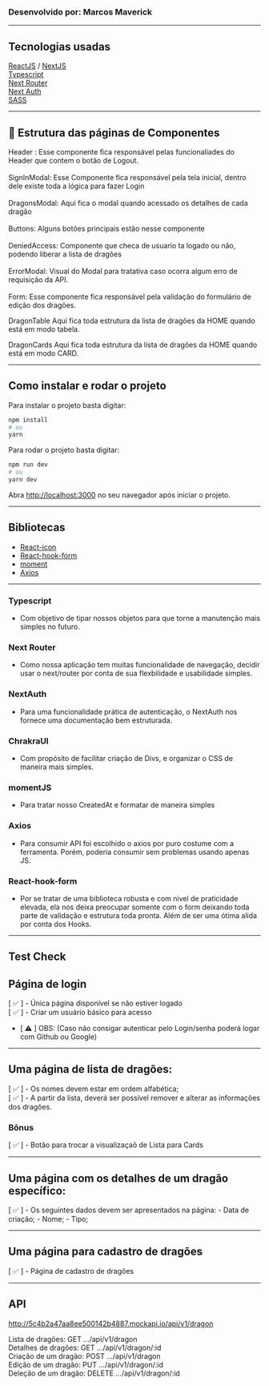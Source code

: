
### Desenvolvido por: Marcos Maverick


---

## Tecnologias usadas
[ReactJS](https://pt-br.reactjs.org/) / 
[NextJS](https://nextjs.org/)<br>
[Typescript](https://www.typescriptlang.org/)<br>
[Next Router](https://nextjs.org/docs/api-reference/next/router#userouter)<br>
[Next Auth](https://next-auth.js.org/)<br>
[SASS](https://sass-lang.com/)

---

## 📁 Estrutura das páginas de Componentes

 Header : Esse componente fica responsável pelas funcionaliades do Header que contem o botão de Logout. <br><br>
SignInModal: Esse Componente fica responsável pela tela inicial, dentro dele existe toda a lógica para fazer Login <br><br>
 DragonsModal: Aqui fica o modal quando acessado os detalhes de cada dragão<br><br>
 Buttons: Alguns botões principais estão nesse componente<br><br>
 DeniedAccess: Componente que checa de usuario ta logado ou não, podendo liberar a lista de dragões<br><br>
ErrorModal: Visual do Modal para tratativa caso ocorra algum erro de requisição da API.<br><br>
 Form: Esse componente fica responsável pela validação do formulário de edição dos dragões.<br>

 DragonTable Aqui fica toda estrutura da lista de dragões da HOME quando está em modo tabela.<br>

 DragonCards Aqui fica toda estrutura da lista de dragões da HOME quando está em modo CARD.<br>

---
## Como instalar e rodar o projeto

Para instalar o projeto basta digitar:
```bash
npm install
# ou
yarn
```
Para rodar o projeto basta digitar: 

```bash
npm run dev
# ou
yarn dev
```

Abra [http://localhost:3000](http://localhost:3000) no seu navegador após iniciar o projeto.

---
## Bibliotecas

- [React-icon](https://react-icons.github.io/react-icons/) 
- [React-hook-form](https://react-hook-form.com/)
- [moment](https://momentjs.com/)
- [Axios](https://www.npmjs.com/package/axios)

---

### Typescript
- Com objetivo de tipar nossos objetos para que torne a manutenção mais simples no futuro.
### Next Router
 - Como nossa aplicação tem muitas funcionalidade de navegação, decidir usar o next/router por conta de sua flexbilidade e usabilidade simples.
### NextAuth
- Para uma funcionalidade prática de autenticação, o NextAuth nos fornece uma documentação bem estruturada.
### ChrakraUI
- Com propósito de facilitar criação de Divs, e organizar o CSS de maneira mais simples.
### momentJS
- Para tratar nosso CreatedAt e formatar de maneira simples
### Axios
- Para consumir API foi escolhido o axios por puro costume com a ferramenta. Porém, poderia consumir sem problemas usando apenas JS.

### React-hook-form
- Por se tratar de uma biblioteca robusta e com nivel de praticidade elevada, ela nos deixa preocupar somente com o form deixando toda parte de validação e estrutura toda pronta. Além de ser uma ótima alida por conta dos Hooks.

---

## Test Check
 ## Página de login
 [ ✅ ] - Única página disponível se não estiver logado <br>
 [ ✅ ] - Criar um usuário básico para acesso<br>
 - [ ⚠️ ] OBS: (Caso não consigar autenticar pelo Login/senha poderá logar com Github ou Google)<br>

---

 ## Uma página de lista de dragões:
 [ ✅ ] - Os nomes devem estar em ordem alfabética; <br>
 [ ✅ ] - A partir da lista, deverá ser possível remover e alterar as informações dos dragões. <br>
  ### Bônus
  [ ✅ ] - Botão para trocar a visualizaçaõ de Lista para Cards

 ---

 ## Uma página com os detalhes de um dragão específico:
 [ ✅ ]  - Os seguintes dados devem ser apresentados na página: - Data de criação; - Nome; - Tipo; <br>

---

 ## Uma página para cadastro de dragões 
 [ ✅ ] - Página de cadastro de dragões

 
---

 ## API


 http://5c4b2a47aa8ee500142b4887.mockapi.io/api/v1/dragon

Lista de dragões: GET .../api/v1/dragon <br>
Detalhes de dragões: GET .../api/v1/dragon/:id<br>
Criação de um dragão: POST .../api/v1/dragon<br>
Edição de um dragão: PUT .../api/v1/dragon/:id<br>
Deleção de um dragão: DELETE .../api/v1/dragon/:id<br>



 



